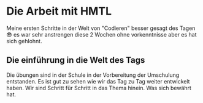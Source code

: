 # Die Arbeit mit HMTL

Meine ersten Schritte in der Welt von "Codieren" besser gesagt des Tagen 😎 es war sehr anstrengen diese 2 Wochen ohne vorkenntnisse aber es hat sich gehlohnt.

## Die einführung in die Welt des Tags

Die übungen sind in der Schule in der Vorbereitung der Umschulung entstanden. Es ist gut zu sehen wie wir das Tag zu Tag weiter entwickelt haben. Wir sind Schritt für Schritt in das Thema hinein. Was sich bewährt hat. 
